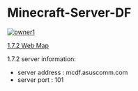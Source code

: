 # Minecraft-Server-DF
[![owner1](https://img.shields.io/badge/Powered%20by-PW--Chen-blue.svg?style=flat)](https://github.com/PW-Chen)

[1.7.2 Web Map](http://mcdf.asuscomm.com:100/)    

1.7.2 server information:
* server address : mcdf.asuscomm.com    
* server port : 101    


